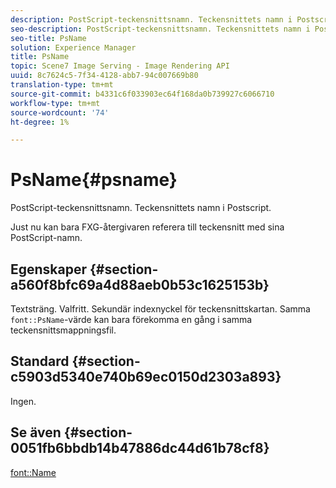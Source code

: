 ```yaml
---
description: PostScript-teckensnittsnamn. Teckensnittets namn i Postscript.
seo-description: PostScript-teckensnittsnamn. Teckensnittets namn i Postscript.
seo-title: PsName
solution: Experience Manager
title: PsName
topic: Scene7 Image Serving - Image Rendering API
uuid: 8c7624c5-7f34-4128-abb7-94c007669b80
translation-type: tm+mt
source-git-commit: b4331c6f033903ec64f168da0b739927c6066710
workflow-type: tm+mt
source-wordcount: '74'
ht-degree: 1%

---
```



# PsName{#psname}

PostScript-teckensnittsnamn. Teckensnittets namn i Postscript.

Just nu kan bara FXG-återgivaren referera till teckensnitt med sina PostScript-namn.

## Egenskaper {#section-a560f8bfc69a4d88aeb0b53c1625153b}

Textsträng. Valfritt. Sekundär indexnyckel för teckensnittskartan. Samma `font::PsName`-värde kan bara förekomma en gång i samma teckensnittsmappningsfil.

## Standard {#section-c5903d5340e740b69ec0150d2303a893}

Ingen.

## Se även {#section-0051fb6bbdb14b47886dc44d61b78cf8}

[font::Name](/help/aem-is-ir-api/is-api/image-catalog/image-serving-api-ref/c-image-catalog-reference/c-font-map-reference/r-name-font.md)
